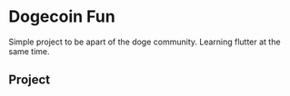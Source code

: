 # Dogecoin Fun

Simple project to be apart of the doge community.
Learning flutter at the same time.

## Project


